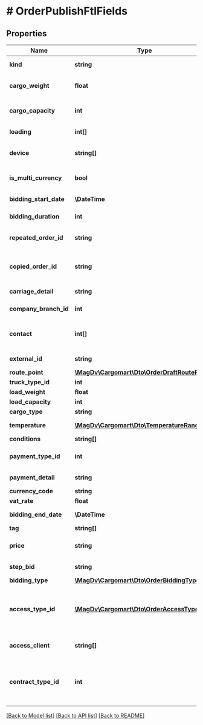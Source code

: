# # OrderPublishFtlFields

## Properties

Name | Type | Description | Notes
------------ | ------------- | ------------- | -------------
**kind** | **string** | Тип черновика ftl | [default to 'ftl']
**cargo_weight** | **float** | Тоннаж авто из условий заказа(в тоннах) |
**cargo_capacity** | **int** | Кубатура авто из условий заказа(в м3) |
**loading** | **int[]** | Требуемые типы погрузки-выгрузки |
**device** | **string[]** | Дополнительное оборудование машины |
**is_multi_currency** | **bool** | Флаг мультивалютности | [optional] [default to false]
**bidding_start_date** | **\DateTime** | Начальная дата торгов | [optional]
**bidding_duration** | **int** | Продолжительность торгов, в часах | [optional]
**repeated_order_id** | **string** | Идентификатор заказа для переразмещения | [optional]
**copied_order_id** | **string** | Идентификатор заказа скопированного заказа | [optional]
**carriage_detail** | **string** | Доп. информация к условиям перевозки | [optional]
**company_branch_id** | **int** | Идентификатор дочерней компании |
**contact** | **int[]** | Список идентификаторов контактных лиц(кураторы) |
**external_id** | **string** | Внешний идентификатор | [optional]
**route_point** | [**\MagDv\Cargomart\Dto\OrderDraftRoutePoint[]**](OrderDraftRoutePoint.md) |  |
**truck_type_id** | **int** | Тип грузовика |
**load_weight** | **float** | Вес груза(в тоннах) |
**load_capacity** | **int** | Объём груза(в м3) | [optional]
**cargo_type** | **string** | Описание груза |
**temperature** | [**\MagDv\Cargomart\Dto\TemperatureRange**](TemperatureRange.md) | Температурный режим в цельсиях | [optional]
**conditions** | **string[]** | Условия перевозки |
**payment_type_id** | **int** | Идентификатор способа оплаты заказа |
**payment_detail** | **string** | Комментарий по оплате | [optional]
**currency_code** | **string** | Код валюты заказа |
**vat_rate** | **float** | Ставка НДС |
**bidding_end_date** | **\DateTime** | Конечная дата торгов | [optional]
**tag** | **string[]** | Метки |
**price** | **string** | Цена перевозки с НДС (начальная или фиксированная) | [optional]
**step_bid** | **string** | Шаг изменения цены заказа | [optional]
**bidding_type** | [**\MagDv\Cargomart\Dto\OrderBiddingType**](OrderBiddingType.md) |  |
**access_type_id** | [**\MagDv\Cargomart\Dto\OrderAccessType**](OrderAccessType.md) | Тип доступа к заказу (доступные значения - any_exclude, prt_exclude, prt_contract_exclude) |
**access_client** | **string[]** | Список ID компаний попадающих в ограничения |
**contract_type_id** | **int** | Идентификатор типа договора партнерства, учитывается при accessTypeId &#x3D; prt_contract_exclude | [optional]

[[Back to Model list]](../../README.md#models) [[Back to API list]](../../README.md#endpoints) [[Back to README]](../../README.md)
